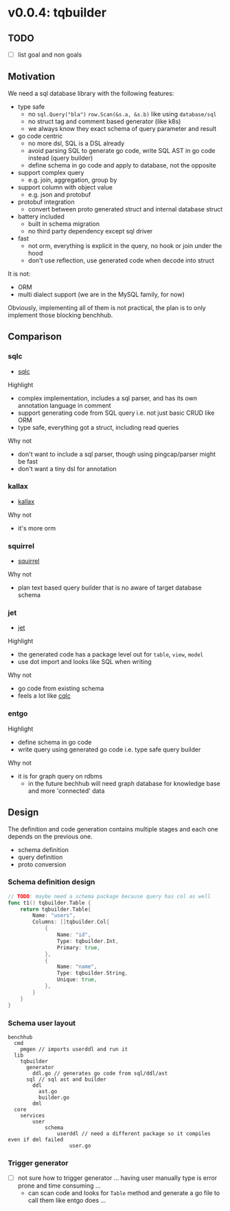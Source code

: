 # v0.0.4: tqbuilder

## TODO

- [ ] list goal and non goals

## Motivation

We need a sql database library with the following features:

- type safe
  - no `sql.Query("bla")` `row.Scan(&s.a, &s.b)` like using `database/sql`
  - no struct tag and comment based generator (like k8s)
  - we always know they exact schema of query parameter and result
- go code centric
  - no more dsl, SQL is a DSL already
  - avoid parsing SQL to generate go code, write SQL AST in go code instead (query builder)
  - define schema in go code and apply to database, not the opposite
- support complex query
  - e.g. join, aggregation, group by
- support column with object value
  - e.g. json and protobuf
- protobuf integration
  - convert between proto generated struct and internal database struct
- battery included
  - built in schema migration
  - no third party dependency except sql driver
- fast
  - not orm, everything is explicit in the query, no hook or join under the hood
  - don't use reflection, use generated code when decode into struct

It is not:

- ORM
- multi dialect support (we are in the MySQL family, for now)

Obviously, implementing all of them is not practical, the plan is to only implement those blocking benchhub.

## Comparison

### sqlc

- [sqlc](https://github.com/kyleconroy/sqlc)

Highlight

- complex implementation, includes a sql parser, and has its own annotation language in comment
- support generating code from SQL query i.e. not just basic CRUD like ORM
- type safe, everything got a struct, including read queries

Why not

- don't want to include a sql parser, though using pingcap/parser might be fast
- don't want a tiny dsl for annotation

### kallax

- [kallax](https://github.com/src-d/go-kallax)

Why not

- it's more orm

### squirrel

- [squirrel](https://github.com/Masterminds/squirrel)

Why not

- plan text based query builder that is no aware of target database schema

### jet

- [jet](https://github.com/go-jet/jet)

Highlight

- the generated code has a package level out for `table`, `view`, `model`
- use dot import and looks like SQL when writing

Why not

- go code from existing schema
- feels a lot like [cqlc](https://github.com/pingginp/cqlc)

### entgo

Highlight

- define schema in go code
- write query using generated go code i.e. type safe query builder

Why not

- it is for graph query on rdbms 
  - in the future bechhub will need graph database for knowledge base and more 'connected' data

## Design

The definition and code generation contains multiple stages and each one depends on the previous one.

- schema definition
- query definition
- proto conversion

### Schema definition design

```go
// TODO: maybe need a schema package because query has col as well
func t1() tqbuilder.Table {
    return tqbuilder.Table{
        Name: "users",
        Columns: []tqbuilder.Col{
            {
                Name: "id",
                Type: tqbuilder.Int,
                Primary: true,
            },
            {
                Name: "name",
                Type: tqbuilder.String,
                Unique: true,
            },
        }
    }
}
```

### Schema user layout

```text
benchhub
  cmd
    pmgen // imports userddl and run it
  lib
    tqbuilder
      generator
        ddl.go // generates go code from sql/ddl/ast
      sql // sql ast and builder
        ddl
          ast.go
          builder.go
        dml
  core
    services
        user
            schema
                userddl // need a different package so it compiles even if dml failed
                    user.go
```

### Trigger generator

- [ ] not sure how to trigger generator ... having user manually type is error prone and time consuming ...
  - can scan code and looks for `Table` method and generate a go file to call them like entgo does ...